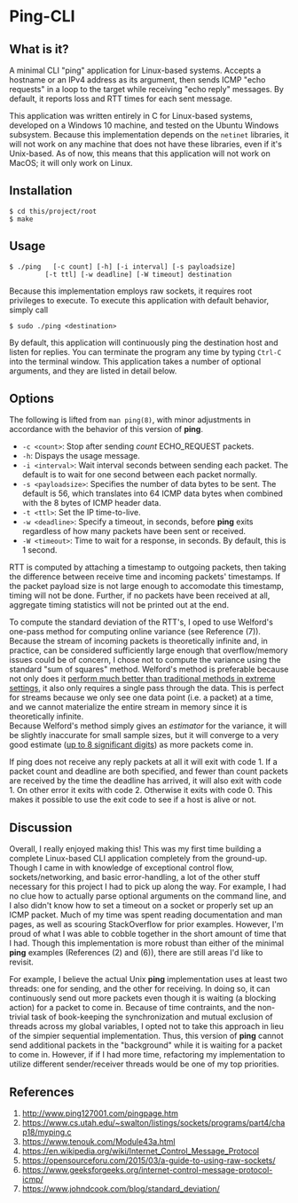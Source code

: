 # Ping-CLI 

## What is it?

A minimal CLI "ping" application for Linux-based systems. Accepts a hostname
 or an IPv4
 address as its
 argument, then
 sends ICMP "echo requests" in a loop to the target while receiving "echo
  reply" messages. By default, it reports loss and RTT times for each sent
   message.

This application was written entirely in C for Linux-based systems, developed
 on a Windows 10 machine, and tested on the Ubuntu
  Windows subsystem. Because this implementation depends on the `netinet` libraries, it will not work on any machine that does not have these
   libraries, even if it's Unix-based. As of now, this means that this
    application will not work on MacOS; it will only work on Linux. 


## Installation 

```
$ cd this/project/root
$ make 
```

## Usage 
``` 
$ ./ping   [-c count] [-h] [-i interval] [-s payloadsize]
         [-t ttl] [-w deadline] [-W timeout] destination
```
 Because this implementation employs raw sockets, it requires root privileges to
  execute. 
To execute this application with default behavior, simply call 
```
$ sudo ./ping <destination> 
```

By default, this application will continuously ping the destination host and
 listen for replies. You can terminate the program any time by
  typing `Ctrl-C` into the terminal window. This application takes a
   number of optional arguments, and they are listed in detail below.  


## Options 
The following is lifted from `man ping(8)`, with minor adjustments in
 accordance with the behavior of this version of **ping**. 
*  `-c <count>`:  Stop after sending _count_ ECHO_REQUEST packets.
*  `-h`: Dispays the usage message. 
*  `-i <interval>`: Wait interval seconds between sending each packet. 
The default is to wait for one second between each packet normally. 
*  `-s <payloadsize>`: Specifies the number of data bytes to be sent.
 The default is 56, which translates into 64 ICMP data bytes when combined with
  the 8 bytes of ICMP header data.
*  `-t <ttl>`: Set the IP time-to-live.
*  `-w <deadline>`: Specify a timeout, in seconds, before **ping** exits
 regardless 
of how many packets have been sent or received.
*  `-W <timeout>`: Time to wait for a response, in seconds. By default, this
 is 1 second. 
 
RTT is computed by attaching a timestamp to outgoing packets, then
 taking the difference between receive time and incoming packets' timestamps. 
If the packet payload size is not large enough to accomodate this timestamp, 
timing will not be done. Further, if no packets have been received at all, 
aggregate timing statistics will not be printed out at the end. 

To compute the standard deviation of the RTT's, I oped to use Welford's 
one-pass method for computing online variance (see Reference (7)). Because
 the stream of incoming packets is theoretically infinite and, in practice, 
can be considered sufficiently large enough that overflow/memory issues
 could be of concern, I chose not to compute the variance using the standard
  "sum of squares" method. Welford's method is preferable because not only
   does it [perform much better than traditional methods in extreme settings,](https://www.johndcook.com/blog/2008/09/26/comparing-three-methods-of-computing-standard-deviation/)
 it also only requires a single pass through the data. This is perfect
for streams because we only see one data point (i.e. a packet) at a time, and
 we cannot materialize the entire stream in memory since it is theoretically
  infinite.  
   Because Welford's method simply gives an _estimator_ for the
    variance, it
    will be slightly
    inaccurate for small sample sizes, but it will converge to a very
     good estimate ([up to 8 significant digits](https://www.johndcook.com/blog/2008/09/26/comparing-three-methods-of-computing-standard-deviation/))
      as more packets come in. 
   
If ping does not receive any reply packets at all it will exit with code 1. 
If a packet count and deadline are both specified, and fewer than count packets
 are received by the time the deadline has arrived, it will also exit with 
 code 1. On other error it exits with code 2. Otherwise it exits with code 0. 
 This makes it possible to use the exit code to see if a host is alive or not.

## Discussion 
 
 Overall, I really enjoyed making this! This was my first time building a
  complete Linux-based CLI application completely from the ground-up. Though I
   came in with knowledge of exceptional control flow, sockets/networking, and basic error-handling, a lot of the other stuff necessary for this
    project I had to pick up along the way. For example, I had no
clue how to actually parse optional arguments on the command line, and I also
 didn't know how to set a timeout on a socket or properly set up an ICMP
  packet. Much of my time was spent reading documentation and man pages, as
   well as scouring StackOverflow for prior examples. However, I'm proud of
    what I was able to cobble together in the short amount of time that I had. 
Though this
   implementation is more robust than either of the minimal **ping** 
examples (References (2) and (6)), there are still areas I'd like to revisit. 

For example, I believe the actual Unix **ping** implementation uses at least
 two threads: one for sending, and the other for receiving. In doing so, it
  can continuously send out
   more
   packets even though it is waiting (a blocking action) for a packet to come
    in. Because of time contraints, and the non-trivial task of
     book-keeping the synchronization and mutual exclusion of threads across my
      global variables, I opted not to take this approach in lieu of the
       simpier sequential implementation. Thus, this version of **ping** cannot send additional packets in the "background" while it is
        waiting for a packet to come in. However, if if I had
        more
        time, 
refactoring my implementation to utilize different sender/receiver threads
 would be one of my top priorities.  
 
## References 

 1. http://www.ping127001.com/pingpage.htm
 2. https://www.cs.utah.edu/~swalton/listings/sockets/programs/part4/chap18/myping.c
 3. https://www.tenouk.com/Module43a.html
 4. https://en.wikipedia.org/wiki/Internet_Control_Message_Protocol
 5. https://opensourceforu.com/2015/03/a-guide-to-using-raw-sockets/
 6. https://www.geeksforgeeks.org/internet-control-message-protocol-icmp/
 7. https://www.johndcook.com/blog/standard_deviation/
 

